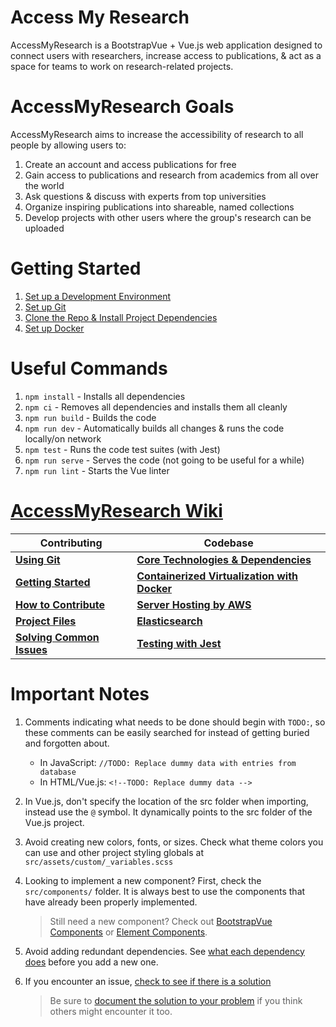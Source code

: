 # **Access My Research**
AccessMyResearch is a BootstrapVue + Vue.js web application designed to connect users with researchers, increase access to publications, & act as a space for teams to work on research-related projects.

# AccessMyResearch Goals
AccessMyResearch aims to increase the accessibility of research to all people by allowing users to:
1. Create an account and access publications for free
1. Gain access to publications and research from academics from all over the world
1. Ask questions & discuss with experts from top universities
1. Organize inspiring publications into shareable, named collections
1. Develop projects with other users where the group's research can be uploaded

# Getting Started
1. [Set up a Development Environment](https://github.com/AccessMyResearch/AccessMyResearch/wiki/Getting-Started#setting-up-a-development-environment)
1. [Set up Git](https://github.com/AccessMyResearch/AccessMyResearch/wiki/Using-Git#setting-up-git)
1. [Clone the Repo & Install Project Dependencies](https://github.com/AccessMyResearch/AccessMyResearch/wiki/Getting-Started#getting-started-in-the-cli)
1. [Set up Docker](https://github.com/AccessMyResearch/AccessMyResearch/wiki/Containerized-virtualization-with-Docker#getting-started-with-docker)

# Useful Commands
1. `npm install` - Installs all dependencies
1. `npm ci` - Removes all dependencies and installs them all cleanly
1. `npm run build` - Builds the code
1. `npm run dev` - Automatically builds all changes & runs the code locally/on network
1. `npm test` - Runs the code test suites (with Jest)
1. `npm run serve` - Serves the code (not going to be useful for a while)
1. `npm run lint` - Starts the Vue linter

# **[AccessMyResearch Wiki](https://github.com/AccessMyResearch/AccessMyResearch/wiki)**
Contributing | Codebase
------------- | -------------
**[Using Git](https://github.com/AccessMyResearch/AccessMyResearch/wiki/Using-Git)** | **[Core Technologies & Dependencies](https://github.com/AccessMyResearch/AccessMyResearch/wiki/Core-Technologies-&-Dependencies)**
**[Getting Started](https://github.com/AccessMyResearch/AccessMyResearch/wiki/Getting-Started)** | **[Containerized Virtualization with Docker](https://github.com/AccessMyResearch/AccessMyResearch/wiki/Containerized-virtualization-with-Docker)**
**[How to Contribute](https://github.com/AccessMyResearch/AccessMyResearch/wiki/How-to-Contribute)** | **[Server Hosting by AWS](https://github.com/AccessMyResearch/AccessMyResearch/wiki/Server-Hosting-by-AWS)**
**[Project Files](https://github.com/AccessMyResearch/AccessMyResearch/wiki/Project-Files)** | **[Elasticsearch](https://github.com/AccessMyResearch/AccessMyResearch/wiki/Elasticsearch)**
**[Solving Common Issues](https://github.com/AccessMyResearch/AccessMyResearch/wiki/Solving-Common-Issues)** | **[Testing with Jest](https://github.com/AccessMyResearch/AccessMyResearch/wiki/Testing-with-Jest)**

# Important Notes
1. Comments indicating what needs to be done should begin with `TODO:`, so these comments can be easily searched for instead of getting buried and forgotten about.
   * In JavaScript: `//TODO: Replace dummy data with entries from database`
   * In HTML/Vue.js: `<!--TODO: Replace dummy data -->`
1. In Vue.js, don't specify the location of the src folder when importing, instead use the `@` symbol. It dynamically points to the src folder of the Vue.js project.
1. Avoid creating new colors, fonts, or sizes. Check what theme colors you can use and other project styling globals at `src/assets/custom/_variables.scss`
1. Looking to implement a new component? First, check the `src/components/` folder. It is always best to use the components that have already been properly implemented.

   > Still need a new component? Check out [BootstrapVue Components](https://bootstrap-vue.org/docs/components) or [Element Components](https://element.eleme.io/#/en-US/component/layout).
1. Avoid adding redundant dependencies. See [what each dependency does](https://github.com/AccessMyResearch/AccessMyResearch/wiki/Core-Technologies-&-Dependencies#web-app-dependencies) before you add a new one.
1. If you encounter an issue, [check to see if there is a solution](https://github.com/AccessMyResearch/AccessMyResearch/wiki/Solving-Common-Issues#solutions-to-common-issues)
   > Be sure to [document the solution to your problem](https://github.com/AccessMyResearch/AccessMyResearch/wiki/Solving-Common-Issues#solutions-to-common-issues) if you think others might encounter it too.
